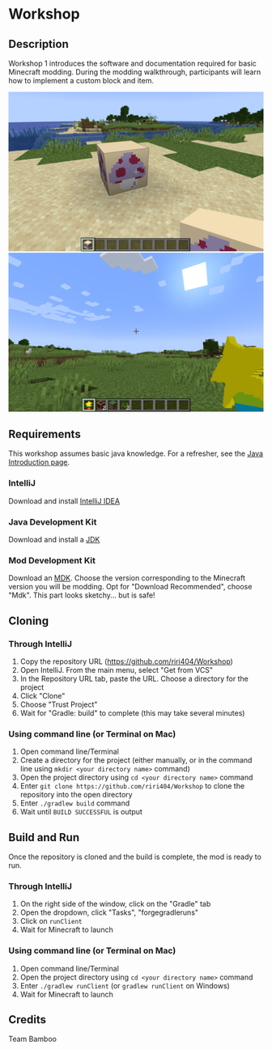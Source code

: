 # Workshop

## Description
Workshop 1 introduces the software and documentation required for basic Minecraft modding. During the modding walkthrough, participants will learn how to implement a custom block and item.

<img src=https://github.com/en4395/Workshop_Images/blob/main/Mod_demo/Mushroom_Block.png width=550>
<img src=https://github.com/en4395/Workshop_Images/blob/main/Mod_demo/Star_Wand_Item.png width=550>

## Requirements
This workshop assumes basic java knowledge. For a refresher, see the [Java Introduction page](https://github.com/riri404/Workshop/wiki/Java-Introduction).
### IntelliJ
Download and install [IntelliJ IDEA](https://www.jetbrains.com/idea/)
### Java Development Kit
Download and install a [JDK](https://adoptium.net/temurin/releases/)
### Mod Development Kit
Download an [MDK](https://files.minecraftforge.net/net/minecraftforge/forge/). Choose the version corresponding to the Minecraft version you will be modding. Opt for "Download Recommended", choose "Mdk". This part looks sketchy... but is safe!

## Cloning

### Through IntelliJ
1. Copy the repository URL (https://github.com/riri404/Workshop)
2. Open IntelliJ. From the main menu, select "Get from VCS"
3. In the Repository URL tab, paste the URL. Choose a directory for the project
4. Click "Clone"
5. Choose "Trust Project"
6. Wait for "Gradle: build" to complete (this may take several minutes)
   
### Using command line (or Terminal on Mac)
1. Open command line/Terminal
2. Create a directory for the project (either manually, or in the command line using `mkdir <your directory name>` command)
3. Open the project directory using `cd <your directory name>` command
4. Enter `git clone https://github.com/riri404/Workshop` to clone the repository into the open directory
5. Enter `./gradlew build` command
6. Wait until `BUILD SUCCESSFUL` is output
## Build and Run
Once the repository is cloned and the build is complete, the mod is ready to run. 

### Through IntelliJ
1. On the right side of the window, click on the "Gradle" tab
2. Open the <ProjectName> dropdown, click "Tasks", "forgegradleruns"
3. Click on `runClient`
4. Wait for Minecraft to launch


### Using command line (or Terminal on Mac)
1. Open command line/Terminal
2. Open the project directory using `cd <your directory name>` command
3. Enter `./gradlew runClient` (or `gradlew runClient` on Windows)
4. Wait for Minecraft to launch 
## Credits
Team Bamboo
